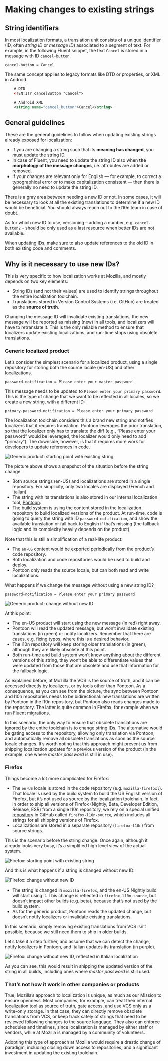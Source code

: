 # Making changes to existing strings

## String identifiers

In most localization formats, a translation unit consists of a unique identifier (ID, often *string ID* or *message ID*) associated to a segment of text. For example, in the following Fluent snippet, the text `Cancel` is stored in a message with ID `cancel-button`.

```
cancel-button = Cancel
```

The same concept applies to legacy formats like DTD or properties, or XML in Android.

```XML
    # DTD
    <!ENTITY cancelButton "Cancel">

    # Android XML
    <string name="cancel_button">Cancel</string>
```

## General guidelines

These are the general guidelines to follow when updating existing strings already exposed for localization:
* If you are changing a string such that its **meaning has changed**, you must update the string ID.
* In case of Fluent, you need to update the string ID also when **the morphology of the message changes**, i.e. attributes are added or removed.
* If your changes are relevant only for English — for example, to correct a typographical error or to make capitalization consistent — then there is generally no need to update the string ID.

There is a gray area between needing a new ID or not. In some cases, it will be necessary to look at all the existing translations to determine if a new ID would be beneficial. You should always reach out to the l10n team in case of doubt.

As for which new ID to use, versioning – adding a number, e.g. `cancel-button2` – should be only used as a last resource when better IDs are not available.

When updating IDs, make sure to also update references to the old ID in both existing code and comments.

## Why is it necessary to use new IDs?

This is very specific to how localization works at Mozilla, and mostly depends on two key elements:
* String IDs (and not their values) are used to identify strings throughout the entire localization toolchain.
* Translations stored in Version Control Systems (i.e. GitHub) are treated as the **source of truth**.

Changing the message ID will invalidate existing translations, the new message will be reported as missing (new) in all tools, and localizers will have to retranslate it. This is the only reliable method to ensure that localizers update existing localizations, and run-time stops using obsolete translations.

### Generic localized product

Let’s consider the simplest scenario for a localized product, using a single repository for storing both the source locale (en-US) and other localizations.

```
password-notification = Please enter your master password
```

This message needs to be updated to `Please enter your primary password`. This is the type of change that we want to be reflected in all locales, so we create a new string, with a different ID:

```
primary-password-notification = Please enter your primary password
```

The localization toolchain considers this a brand new string and notifies localizers that it requires translation. Pontoon leverages the prior translation, so that the localizer only has to translate the diff (e.g., “Please enter your password” would be leveraged, the localizer would only need to add “primary”). The downside, however, is that it requires more work for developers to update references in code.

![Generic product: starting point with existing string](../assets/images/localization/string_changes_simple_start.png)

The picture above shows a snapshot of the situation before the string change:
* Both source strings (en-US) and localizations are stored in a single repository. For simplicity, only two locales are displayed (French and Italian).
* The string with its translations is also stored in our internal localization tool, [Pontoon](https://pontoon.mozilla.org/).
* The build system is using the content stored in the localization repository to build localized versions of the product. At run-time, code is going to query the string with ID `password-notification`, and show the available translation or fall back to English if that’s missing (the fallback logic and its complexity heavily depends on the product).

Note that this is still a simplification of a real-life product:
* The `en-US` content would be exported periodically from the product’s code repository.
* Both localization and code repositories would be used to build and deploy.
* Pontoon only reads the source locale, but can both read and write localizations.

What happens if we change the message without using a new string ID?

```
password-notification = Please enter your primary password
```

![Generic product: change without new ID](../assets/images/localization/string_changes_simple_change.png)

At this point:
* The en-US product will start using the new message (in red) right away.
* Pontoon will read the updated message, but won’t invalidate existing translations (in green) or notify localizers. Remember that there are cases, e.g. fixing typos, where this is a desired behavior.
* The l10n repository will keep storing older translations (in green), although they are likely obsolete at this point.
* Both run-time and build system won’t know anything about the different versions of this string, they won’t be able to differentiate values that were updated from those that are obsolete and use that information for the fallback logic.

As explained before, at Mozilla the VCS is the source of truth, and it can be accessed directly by localizers, or by tools other than Pontoon. As a consequence, as you can see from the picture, the sync between Pontoon and l10n repositories needs to be bidirectional: new translations are written by Pontoon in the l10n repository, but Pontoon also reads changes made to the repository. The latter is quite common in Firefox, for example when we run [Fluent migrations](../products/firefox_desktop/fluent_migrations.md).

In this scenario, the only way to ensure that obsolete translations are ignored by the entire toolchain is to change string IDs. The alternative would be gating access to the repository, allowing only translation via Pontoon, and automatically remove all obsolete translations as soon as the source locale changes. It’s worth noting that this approach might prevent us from shipping localization updates for a previous version of the product (in the example, one where *master password* is still in use).

### Firefox

Things become a lot more complicated for Firefox:
* The `en-US` locale is stored in the code repository (e.g. `mozilla-firefoxl`). That locale is used by the build system to build the US English version of Firefox, but it’s not used as source by the localization toolchain. In fact, in order to ship all versions of Firefox (Nightly, Beta, Developer Edition, Release, ESR) from a single l10n repository, we rely on a special unified [repository](https://github.com/mozilla-l10n/firefox-l10n-source) in GitHub called `firefox-l10n-source`, which includes all strings for all shipping versions of Firefox.
* Localizations are stored in a separate repository (`firefox-l10n`) from source strings.

This is the scenario before the string change. Once again, although it already looks very busy, it’s a simplified high level view of the actual system.

![Firefox: starting point with existing string](../assets/images/localization/string_changes_firefox_start.png)

And this is what happens if a string is changed without new ID:

![Firefox: change without new ID](../assets/images/localization/string_changes_firefox_change.png)

* The string is changed in `mozilla-firefox`, and the en-US Nightly build will start using it. This change is reflected in `firefox-l10n-source`, but doesn’t impact other builds (e.g. beta), because that’s not used by the build system.
* As for the generic product, Pontoon reads the updated change, but doesn’t notify localizers or invalidate existing translations.

In this scenario, simply removing existing translations from VCS isn’t possible, because we still need them to ship in older builds.

Let’s take it a step further, and assume that we can detect the change, notify localizers in Pontoon, and Italian updates its translation (in purple).

![Firefox: change without new ID, reflected in Italian localization](../assets/images/localization/string_changes_firefox_l10nchange.png)

As you can see, this would result in shipping the updated version of the string in all builds, including ones where *master password* is still used.

### That’s not how it work in other companies or products

True, Mozilla’s approach to localization is unique, as much as our Mission to ensure openness. Most companies, for example, can treat their internal localization tool as source of truth, gate access, and use VCS only as a write-only storage. In that case, they can directly remove obsolete translations from VCS, or keep track safely of strings that need to be reviewed following changes to the source language. They also can enforce schedules and timelines, since localization is managed by either staff or vendors, while at Mozilla is managed by a community of volunteers.

Adopting this type of approach at Mozilla would require a drastic change of paradigm, including closing down access to repositories, and a significant investment in updating the existing toolchain.
